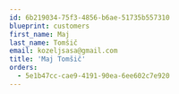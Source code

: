 ```yaml
---
id: 6b219034-75f3-4856-b6ae-51735b557310
blueprint: customers
first_name: Maj
last_name: Tomšič
email: kozeljsasa@gmail.com
title: 'Maj Tomšič'
orders:
  - 5e1b47cc-cae9-4191-90ea-6ee602c7e920
---
```

